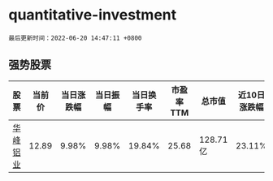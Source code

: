 # quantitative-investment

`最后更新时间：2022-06-20 14:47:11 +0800`

## 强势股票

|股票|当前价|当日涨跌幅|当日振幅|当日换手率|市盈率TTM|总市值|近10日涨跌幅|
|----|----|----|----|----|----|----|----|
|[华峰铝业](https://xueqiu.com/S/SH601702)|12.89|9.98%|9.98%|19.84%|25.68|128.71亿|23.11%|
